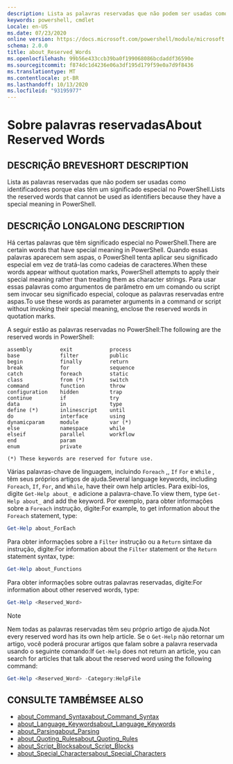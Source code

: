 ```yaml
---
description: Lista as palavras reservadas que não podem ser usadas como identificadores porque elas têm um significado especial no PowerShell.
keywords: powershell, cmdlet
Locale: en-US
ms.date: 07/23/2020
online version: https://docs.microsoft.com/powershell/module/microsoft.powershell.core/about/about_reserved_words?view=powershell-5.1&WT.mc_id=ps-gethelp
schema: 2.0.0
title: about_Reserved_Words
ms.openlocfilehash: 99b56e433ccb39ba0f199068086bcdaddf36590e
ms.sourcegitcommit: f874dc1d4236e06a3df195d179f59e0a7d9f8436
ms.translationtype: MT
ms.contentlocale: pt-BR
ms.lasthandoff: 10/13/2020
ms.locfileid: "93195977"
---
```

# <a name="about-reserved-words"></a><span data-ttu-id="f4852-104">Sobre palavras reservadas</span><span class="sxs-lookup"><span data-stu-id="f4852-104">About Reserved Words</span></span>

## <a name="short-description"></a><span data-ttu-id="f4852-105">DESCRIÇÃO BREVE</span><span class="sxs-lookup"><span data-stu-id="f4852-105">SHORT DESCRIPTION</span></span>
<span data-ttu-id="f4852-106">Lista as palavras reservadas que não podem ser usadas como identificadores porque elas têm um significado especial no PowerShell.</span><span class="sxs-lookup"><span data-stu-id="f4852-106">Lists the reserved words that cannot be used as identifiers because they have a special meaning in PowerShell.</span></span>

## <a name="long-description"></a><span data-ttu-id="f4852-107">DESCRIÇÃO LONGA</span><span class="sxs-lookup"><span data-stu-id="f4852-107">LONG DESCRIPTION</span></span>

<span data-ttu-id="f4852-108">Há certas palavras que têm significado especial no PowerShell.</span><span class="sxs-lookup"><span data-stu-id="f4852-108">There are certain words that have special meaning in PowerShell.</span></span> <span data-ttu-id="f4852-109">Quando essas palavras aparecem sem aspas, o PowerShell tenta aplicar seu significado especial em vez de tratá-las como cadeias de caracteres.</span><span class="sxs-lookup"><span data-stu-id="f4852-109">When these words appear without quotation marks, PowerShell attempts to apply their special meaning rather than treating them as character strings.</span></span> <span data-ttu-id="f4852-110">Para usar essas palavras como argumentos de parâmetro em um comando ou script sem invocar seu significado especial, coloque as palavras reservadas entre aspas.</span><span class="sxs-lookup"><span data-stu-id="f4852-110">To use these words as parameter arguments in a command or script without invoking their special meaning, enclose the reserved words in quotation marks.</span></span>

<span data-ttu-id="f4852-111">A seguir estão as palavras reservadas no PowerShell:</span><span class="sxs-lookup"><span data-stu-id="f4852-111">The following are the reserved words in PowerShell:</span></span>

```
assembly         exit            process
base             filter          public
begin            finally         return
break            for             sequence
catch            foreach         static
class            from (*)        switch
command          function        throw
configuration    hidden          trap
continue         if              try
data             in              type
define (*)       inlinescript    until
do               interface       using
dynamicparam     module          var (*)
else             namespace       while
elseif           parallel        workflow
end              param
enum             private

(*) These keywords are reserved for future use.
```

<span data-ttu-id="f4852-112">Várias palavras-chave de linguagem, incluindo `Foreach` ,, `If` `For` e `While` , têm seus próprios artigos de ajuda.</span><span class="sxs-lookup"><span data-stu-id="f4852-112">Several language keywords, including `Foreach`, `If`, `For`, and `While`, have their own help articles.</span></span> <span data-ttu-id="f4852-113">Para exibi-los, digite `Get-Help about_` e adicione a palavra-chave.</span><span class="sxs-lookup"><span data-stu-id="f4852-113">To view them, type `Get-Help about_` and add the keyword.</span></span> <span data-ttu-id="f4852-114">Por exemplo, para obter informações sobre a `Foreach` instrução, digite:</span><span class="sxs-lookup"><span data-stu-id="f4852-114">For example, to get information about the `Foreach` statement, type:</span></span>

```powershell
Get-Help about_ForEach
```

<span data-ttu-id="f4852-115">Para obter informações sobre a `Filter` instrução ou a `Return` sintaxe da instrução, digite:</span><span class="sxs-lookup"><span data-stu-id="f4852-115">For information about the `Filter` statement or the `Return` statement syntax, type:</span></span>

```powershell
Get-Help about_Functions
```

<span data-ttu-id="f4852-116">Para obter informações sobre outras palavras reservadas, digite:</span><span class="sxs-lookup"><span data-stu-id="f4852-116">For information about other reserved words, type:</span></span>

```powershell
Get-Help <Reserved_Word>
```

> [!NOTE]
> <span data-ttu-id="f4852-117">Nem todas as palavras reservadas têm seu próprio artigo de ajuda.</span><span class="sxs-lookup"><span data-stu-id="f4852-117">Not every reserved word has its own help article.</span></span> <span data-ttu-id="f4852-118">Se o `Get-Help` não retornar um artigo, você poderá procurar artigos que falam sobre a palavra reservada usando o seguinte comando:</span><span class="sxs-lookup"><span data-stu-id="f4852-118">If `Get-Help` does not return an article, you can search for articles that talk about the reserved word using the following command:</span></span>
>
> ```powershell
> Get-Help <Reserved_Word> -Category:HelpFile
> ```

## <a name="see-also"></a><span data-ttu-id="f4852-119">CONSULTE TAMBÉM</span><span class="sxs-lookup"><span data-stu-id="f4852-119">SEE ALSO</span></span>

- [<span data-ttu-id="f4852-120">about_Command_Syntax</span><span class="sxs-lookup"><span data-stu-id="f4852-120">about_Command_Syntax</span></span>](about_Command_Syntax.md)
- [<span data-ttu-id="f4852-121">about_Language_Keywords</span><span class="sxs-lookup"><span data-stu-id="f4852-121">about_Language_Keywords</span></span>](about_Language_Keywords.md)
- [<span data-ttu-id="f4852-122">about_Parsing</span><span class="sxs-lookup"><span data-stu-id="f4852-122">about_Parsing</span></span>](about_Parsing.md)
- [<span data-ttu-id="f4852-123">about_Quoting_Rules</span><span class="sxs-lookup"><span data-stu-id="f4852-123">about_Quoting_Rules</span></span>](about_Quoting_Rules.md)
- [<span data-ttu-id="f4852-124">about_Script_Blocks</span><span class="sxs-lookup"><span data-stu-id="f4852-124">about_Script_Blocks</span></span>](about_Script_Blocks.md)
- [<span data-ttu-id="f4852-125">about_Special_Characters</span><span class="sxs-lookup"><span data-stu-id="f4852-125">about_Special_Characters</span></span>](about_Special_Characters.md)
